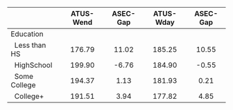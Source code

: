 
|                      |    ATUS-Wend |     ASEC-Gap |    ATUS-Wday |     ASEC-Gap |
| -------------------- | :----------: | :----------: | :----------: | :----------: |
| Education            |              |              |              |              |
| &nbsp;&nbsp;Less than HS |       176.79 |        11.02 |       185.25 |        10.55 |
| &nbsp;&nbsp;HighSchool |       199.90 |        -6.76 |       184.90 |        -0.55 |
| &nbsp;&nbsp;Some College |       194.37 |         1.13 |       181.93 |         0.21 |
| &nbsp;&nbsp;College+ |       191.51 |         3.94 |       177.82 |         4.85 |

